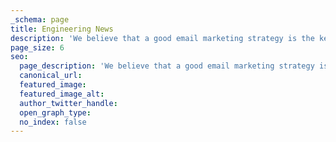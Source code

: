 ```yaml
---
_schema: page
title: Engineering News
description: 'We believe that a good email marketing strategy is the key to growth. So we’re helping you grow your business with tools and resources that make email marketing easy.'
page_size: 6
seo:
  page_description: 'We believe that a good email marketing strategy is the key to growth. So we’re helping you grow your business with tools and resources that make email marketing easy.'
  canonical_url:
  featured_image:
  featured_image_alt:
  author_twitter_handle:
  open_graph_type:
  no_index: false
---
```

